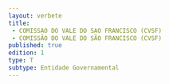 ```yaml
---
layout: verbete
title:
 - COMISSAO DO VALE DO SAO FRANCISCO (CVSF)
 - COMISSÃO DO VALE DO SÃO FRANCISCO (CVSF)
published: true
edition: 1  
type: T
subtype: Entidade Governamental
---
```


